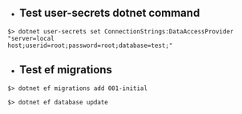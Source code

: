 * ## Test user-secrets dotnet command
```
$> dotnet user-secrets set ConnectionStrings:DataAccessProvider "server=local
host;userid=root;password=root;database=test;"
```

* ## Test ef migrations
```
$> dotnet ef migrations add 001-initial

$> dotnet ef database update
```